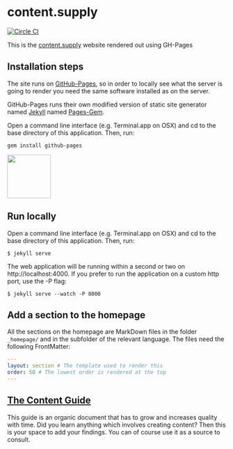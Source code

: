 # content.supply

[![Circle CI](https://circleci.com/gh/newatoms/contentsupply.svg?style=svg&circle-token=47cd8195c9d5e8668db4aeaf2b445d3099497fc2)](https://circleci.com/gh/newatoms/contentsupply)

This is the [content.supply](http://content.supply) website rendered out using GH-Pages

## Installation steps

The site runs on [GitHub-Pages](https://pages.github.com/), so in order to locally see what the server is going to render you need the same software installed as on the server.

GitHub-Pages runs their own modified version of static site generator named [Jekyll](http://jekyllrb.com/docs/github-pages/) named [Pages-Gem](https://github.com/github/pages-gem).

Open a command line interface (e.g. Terminal.app on OSX) and cd to the base directory of this application. Then, run:

	gem install github-pages

<img src="https://octodex.github.com/images/labtocat.png" width="100">

## Run locally

Open a command line interface (e.g. Terminal.app on OSX) and cd to the base directory of this application. Then, run:

	$ jekyll serve

The web application will be running within a second or two on http://localhost:4000. If you prefer to run the application on a custom http port, use the -P flag:

	$ jekyll serve --watch -P 8000

## Add a section to the homepage

All the sections on the homepage are MarkDown files in the folder `_homepage/` and in the subfolder of the relevant language. The files need the following FrontMatter:

```yaml
---
layout: section # The template used to render this
order: 50 # The lowest order is rendered at the top
---
```
## [The Content Guide](_insights/en/the-content-guide/)

This guide is an organic document that has to grow and increases quality with time. Did you learn anything which involves creating content? Then this is your space to add your findings. You can of course use it as a source to consult. 
